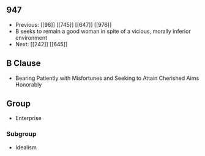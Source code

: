 ## 947
- Previous: [[96]] [[745]] [[647]] [[976]] 
- B seeks to remain a good woman in spite of a vicious, morally inferior environment
- Next: [[242]] [[645]] 

## B Clause
- Bearing Patiently with Misfortunes and Seeking to Attain Cherished Aims Honorably

## Group
- Enterprise

### Subgroup
- Idealism

